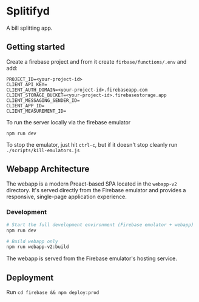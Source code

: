 # Splitifyd

A bill splitting app.

## Getting started

Create a firebase project and from it create `firbase/functions/.env` and add:

```
PROJECT_ID=<your-project-id>
CLIENT_API_KEY=
CLIENT_AUTH_DOMAIN=<your-project-id>.firebaseapp.com
CLIENT_STORAGE_BUCKET=<your-project-id>.firebasestorage.app
CLIENT_MESSAGING_SENDER_ID=
CLIENT_APP_ID=
CLIENT_MEASUREMENT_ID=
```

To run the server locally via the firebase emulator

```
npm run dev
```

To stop the emulator, just hit `ctrl-c`, but if it doesn't stop cleanly run `./scripts/kill-emulators.js`

## Webapp Architecture

The webapp is a modern Preact-based SPA located in the `webapp-v2` directory. It's served directly from the Firebase emulator and provides a responsive, single-page application experience.

### Development

```bash
# Start the full development environment (Firebase emulator + webapp)
npm run dev

# Build webapp only
npm run webapp-v2:build
```

The webapp is served from the Firebase emulator's hosting service.

## Deployment

Run `cd firebase && npm deploy:prod`
